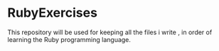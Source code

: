 RubyExercises
=============


This repository will be used for keeping all the files i write , in order of learning the Ruby programming language.
